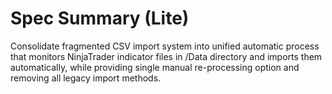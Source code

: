 # Spec Summary (Lite)

Consolidate fragmented CSV import system into unified automatic process that monitors NinjaTrader indicator files in /Data directory and imports them automatically, while providing single manual re-processing option and removing all legacy import methods.